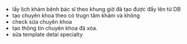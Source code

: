 - lấy lịch khám bệnh bác sĩ theo khung giờ đã tạo được đẩy lên từ DB
- tạo chuyên khoa theo có trugn tâm khám và không
- check sửa chuyên khoa
- tạo thông tin chuyên khoa đã xóa.
- sửa template detai specialty